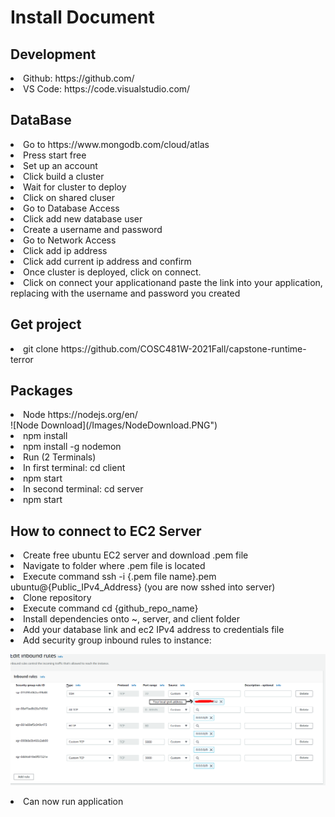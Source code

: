<h1>Install Document</h1>

<h2>Development</h2>
<li>Github: https://github.com/</li> 
<li>VS Code: https://code.visualstudio.com/</li> 
  
<h2>DataBase</h2>  

<li>Go to https://www.mongodb.com/cloud/atlas</li>  
<li>Press start free</li>  
<li>Set up an account</li>  
<li>Click build a cluster</li>  
<li>Wait for cluster to deploy</li>  
<li>Click on shared cluser</li>  
<li>Go to Database Access</li>  
<li>Click add new database user</li>  
<li>Create a username and password</li>  
<li>Go to Network Access</li>  
<li>Click add ip address</li> 
<li>Click add current ip address and confirm</li>  
<li>Once cluster is deployed, click on connect.</li>  
<li>Click on connect your applicationand paste the link into your application, replacing with the username and password you created</li>  



<h2>Get project</h2>  
<li>git clone https://github.com/COSC481W-2021Fall/capstone-runtime-terror</li> 


<h2>Packages</h2> 
<li>Node https://nodejs.org/en/</li> 
![Node Download](/Images/NodeDownload.PNG")
<li>npm install</li> 
<li>npm install -g nodemon</li> 
<li>Run (2 Terminals)</li> 
<li>In first terminal: cd client</li> 
<li>npm start</li> 
<li>In second terminal: cd server</li> 
<li>npm start</li> 

<h2> How to connect to EC2 Server </h2>
<li> Create free ubuntu EC2 server and download .pem file</li>  
<li> Navigate to folder where .pem file is located</li> 
<li> Execute command ssh -i {.pem file name}.pem ubuntu@{Public_IPv4_Address} (you are now sshed into server)</li> 
<li> Clone repository</li> 
<li> Execute command cd {github_repo_name}</li> 
<li> Install dependencies onto ~, server, and client folder </li> 
<li> Add your database link and ec2 IPv4 address to credentials file </li> 
<li> Add security group inbound rules to instance:</li> 

![Security Roles](/Images/EC2SecurityRoles.png?raw=true "Security Roles")

<li> Can now run application</li> 
